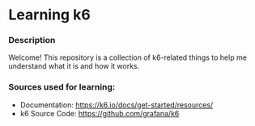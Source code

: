 # Learning k6

### Description

Welcome! This repository is a collection of k6-related things to help me understand what it is and how it works.

### Sources used for learning:

- Documentation: https://k6.io/docs/get-started/resources/
- k6 Source Code: https://github.com/grafana/k6
